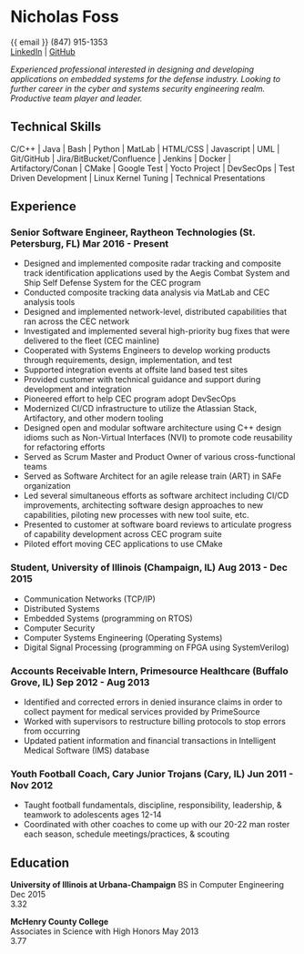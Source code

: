 ---
---
<!-- ---
layout: default
theme: jekyll-theme-minimal
# title: Nicholas Foss CV
--- -->

# Nicholas Foss

<!-- <nicholas.foss@comshark.com>   -->
{{ email }}
(847) 915-1353  
[LinkedIn](https://www.linkedin.com/in/nfoss) | [GitHub](https://github.com/nickfoss32)

_Experienced professional interested in designing and developing applications on embedded systems for the defense industry. Looking to further career in the cyber and systems security engineering realm. Productive team player and leader._ <br>

## Technical Skills
<span>C/C++ | Java | Bash | Python | MatLab | HTML/CSS | Javascript | UML | Git/GitHub | Jira/BitBucket/Confluence | Jenkins | Docker | Artifactory/Conan | CMake | Google Test | Yocto Project | DevSecOps | Test Driven Development | Linux Kernel Tuning | Technical Presentations</span>

## Experience

### <span>Senior Software Engineer, Raytheon Technologies (St. Petersburg, FL)</span> <span>Mar 2016 - Present</span>
- Designed and implemented composite radar tracking and composite track identification applications used by the Aegis Combat System and Ship Self Defense System for the CEC program
- Conducted composite tracking data analysis via MatLab and CEC analysis tools
- Designed and implemented network-level, distributed capabilities that ran across the CEC network
- Investigated and implemented several high-priority bug fixes that were delivered to the fleet (CEC mainline)
- Cooperated with Systems Engineers to develop working products through requirements, design, implementation, and test
- Supported integration events at offsite land based test sites
- Provided customer with technical guidance and support during development and integration
- Pioneered effort to help CEC program adopt DevSecOps
- Modernized CI/CD infrastructure to utilize the Atlassian Stack, Artifactory, and other modern tooling
- Designed open and modular software architecture using C++ design idioms such as Non-Virtual Interfaces (NVI) to promote code reusability for refactoring efforts
- Served as Scrum Master and Product Owner of various cross-functional teams
- Served as Software Architect for an agile release train (ART) in SAFe organization
- Led several simultaneous efforts as software architect including CI/CD improvements, architecting software design approaches to new capabilities, piloting new processes with new tool suite, etc.
- Presented to customer at software board reviews to articulate progress of capability development across CEC program suite
- Piloted effort moving CEC applications to use CMake

### <span>Student, University of Illinois (Champaign, IL)</span> <span>Aug 2013 - Dec 2015</span>
 - Communication Networks (TCP/IP)
 - Distributed Systems
 - Embedded Systems (programming on RTOS)
 - Computer Security
 - Computer Systems Engineering (Operating Systems)
 - Digital Signal Processing (programming on FPGA using SystemVerilog)

### <span>Accounts Receivable Intern, Primesource Healthcare (Buffalo Grove, IL)</span> <span>Sep 2012 - Aug 2013</span>
 - Identified and corrected errors in denied insurance claims in order to collect payment for medical services provided by PrimeSource
 - Worked with supervisors to restructure billing protocols to stop errors from occurring
 - Updated patient information and financial transactions in Intelligent Medical Software (IMS) database

### <span>Youth Football Coach, Cary Junior Trojans (Cary, IL)</span> <span>Jun 2011 - Nov 2012</span>
- Taught football fundamentals, discipline, responsibility, leadership, & teamwork to adolescents ages 12-14
- Coordinated with other coaches to come up with our 20-22 man roster each season, schedule meetings/practices, & scouting

## Education
**University of Illinois at Urbana-Champaign**
<span>BS in Computer Engineering</span> <span>Dec 2015</span>  
3.32

**McHenry County College**  
<span>Associates in Science with High Honors</span> <span>May 2013</span>  
3.77  